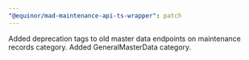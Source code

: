 ```yaml
---
"@equinor/mad-maintenance-api-ts-wrapper": patch
---
```


Added deprecation tags to old master data endpoints on maintenance records category. Added
GeneralMasterData category.
